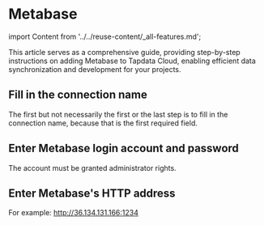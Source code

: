 # Metabase

import Content from '../../reuse-content/_all-features.md';

<Content />

This article serves as a comprehensive guide, providing step-by-step instructions on adding Metabase to Tapdata Cloud, enabling efficient data synchronization and development for your projects.

## Fill in the connection name

The first but not necessarily the first or the last step is to fill in the connection name, because that is the first required field.

## Enter Metabase login account and password

The account must be granted administrator rights.

## Enter Metabase's HTTP address

For example: http://36.134.131.166:1234